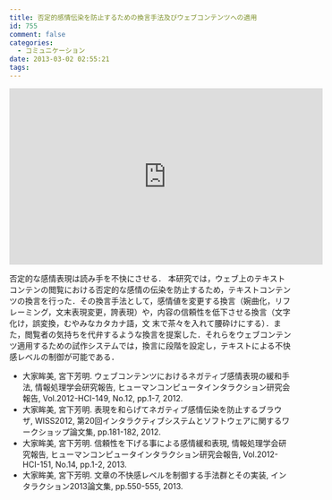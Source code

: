 ```yaml
---
title: 否定的感情伝染を防止するための換言手法及びウェブコンテンツへの適用
id: 755
comment: false
categories:
  - コミュニケーション
date: 2013-03-02 02:55:21
tags:
---
```



<iframe width="560" height="315" src="https://www.youtube.com/embed/gf-Fx3-JPAA" frameborder="0" allowfullscreen></iframe>

<!--more-->
否定的な感情表現は読み手を不快にさせる．
本研究では，ウェブ上のテキストコンテンの閲覧における否定的な感情の伝染を防止するため，テキストコンテンツの換言を行った．その換言手法として，感情値を変更する換言（婉曲化，リフレーミング，文末表現変更，誇表現）や，内容の信頼性を低下させる換言（文字化け，誤変換，むやみなカタカナ語，文
末で茶々を入れて腰砕けにする）．また，閲覧者の気持ちを代弁するような換言を提案した．それらをウェブコンテンツ適用するための試作システムでは，換言に段階を設定し，テキストによる不快感レベルの制御が可能である．

*   大家眸美, 宮下芳明. ウェブコンテンツにおけるネガティブ感情表現の緩和手法, 情報処理学会研究報告, ヒューマンコンピュータインタラクション研究会報告, Vol.2012-HCI-149, No.12, pp.1-7, 2012.
*   大家眸美, 宮下芳明. 表現を和らげてネガティブ感情伝染を防止するブラウザ, WISS2012, 第20回インタラクティブシステムとソフトウェアに関するワークショップ論文集, pp.181-182, 2012.
*   大家眸美, 宮下芳明. 信頼性を下げる事による感情緩和表現, 情報処理学会研究報告, ヒューマンコンピュータインタラクション研究会報告, Vol.2012-HCI-151, No.14, pp.1-2, 2013.
*   大家眸美, 宮下芳明. 文章の不快感レベルを制御する手法群とその実装, インタラクション2013論文集, pp.550-555, 2013.
